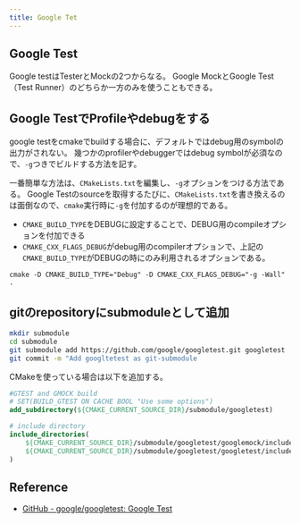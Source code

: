 ```yaml
---
title: Google Tet
---
```


## Google Test
Google testはTesterとMockの2つからなる。
Google MockとGoogle Test（Test Runner）のどちらか一方のみを使うこともできる。

## Google TestでProfileやdebugをする
google testをcmakeでbuildする場合に、デフォルトではdebug用のsymbolの出力がされない。
幾つかのprofilerやdebuggerではdebug symbolが必須なので、`-g`つきでビルドする方法を記す。

一番簡単な方法は、`CMakeLists.txt`を編集し、`-g`オプションをつける方法である。
Google Testのsourceを取得するたびに、`CMakeLists.txt`を書き換えるのは面倒なので、`cmake`実行時に`-g`を付加するのが理想的である。

* `CMAKE_BUILD_TYPE`をDEBUGに設定することで、DEBUG用のcompileオプションを付加できる
* `CMAKE_CXX_FLAGS_DEBUG`がdebug用のcompilerオプションで、上記の`CMAKE_BUILD_TYPE`がDEBUGの時にのみ利用されるオプションである。

```
cmake -D CMAKE_BUILD_TYPE="Debug" -D CMAKE_CXX_FLAGS_DEBUG="-g -Wall" .
```

## gitのrepositoryにsubmoduleとして追加

```sh
mkdir submodule
cd submodule
git submodule add https://github.com/google/googletest.git googletest
git commit -m "Add googltetest as git-submodule
```

CMakeを使っている場合は以下を追加する。

```cmake
#GTEST and GMOCK build
# SET(BUILD_GTEST ON CACHE BOOL "Use some options")
add_subdirectory(${CMAKE_CURRENT_SOURCE_DIR}/submodule/googletest)

# include directory
include_directories(
    ${CMAKE_CURRENT_SOURCE_DIR}/submodule/googletest/googlemock/include
    ${CMAKE_CURRENT_SOURCE_DIR}/submodule/googletest/googletest/include
)
```

## Reference
* [GitHub - google/googletest: Google Test](https://github.com/google/googletest)
